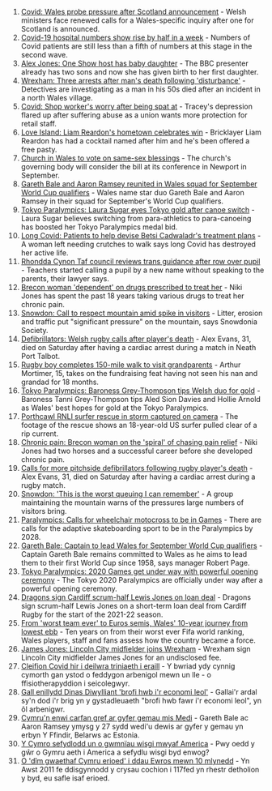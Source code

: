 1. [Covid: Wales probe pressure after Scotland announcement](https://www.bbc.co.uk/news/uk-wales-politics-58244528?at_medium=RSS&at_campaign=KARANGA) - Welsh ministers face renewed calls for a Wales-specific inquiry after one for Scotland is announced.
2. [Covid-19 hospital numbers show rise by half in a week](https://www.bbc.co.uk/news/uk-wales-58318218?at_medium=RSS&at_campaign=KARANGA) - Numbers of Covid patients are still less than a fifth of numbers at this stage in the second wave.
3. [Alex Jones: One Show host has baby daughter](https://www.bbc.co.uk/news/uk-wales-58317096?at_medium=RSS&at_campaign=KARANGA) - The BBC presenter already has two sons and now she has given birth to her first daughter.
4. [Wrexham: Three arrests after man's death following 'disturbance'](https://www.bbc.co.uk/news/uk-wales-58314181?at_medium=RSS&at_campaign=KARANGA) - Detectives are investigating as a man in his 50s died after an incident in a north Wales village.
5. [Covid: Shop worker's worry after being spat at](https://www.bbc.co.uk/news/uk-wales-58305333?at_medium=RSS&at_campaign=KARANGA) - Tracey's depression flared up after suffering abuse as a union wants more protection for retail staff.
6. [Love Island: Liam Reardon's hometown celebrates win](https://www.bbc.co.uk/news/uk-wales-58314176?at_medium=RSS&at_campaign=KARANGA) - Bricklayer Liam Reardon has had a cocktail named after him and he's been offered a free pasty.
7. [Church in Wales to vote on same-sex blessings](https://www.bbc.co.uk/news/uk-wales-58314180?at_medium=RSS&at_campaign=KARANGA) - The church's governing body will consider the bill at its conference in Newport in September.
8. [Gareth Bale and Aaron Ramsey reunited in Wales squad for September World Cup qualifiers](https://www.bbc.co.uk/sport/football/58306248?at_medium=RSS&at_campaign=KARANGA) - Wales name star duo Gareth Bale and Aaron Ramsey in their squad for September's World Cup qualifiers.
9. [Tokyo Paralympics: Laura Sugar eyes Tokyo gold after canoe switch](https://www.bbc.co.uk/sport/disability-sport/58309588?at_medium=RSS&at_campaign=KARANGA) - Laura Sugar believes switching from para-athletics to para-canoeing has boosted her Tokyo Paralympics medal bid.
10. [Long Covid: Patients to help devise Betsi Cadwaladr's treatment plans](https://www.bbc.co.uk/news/uk-wales-58316030?at_medium=RSS&at_campaign=KARANGA) - A woman left needing crutches to walk says long Covid has destroyed her active life.
11. [Rhondda Cynon Taf council reviews trans guidance after row over pupil](https://www.bbc.co.uk/news/uk-wales-58305271?at_medium=RSS&at_campaign=KARANGA) - Teachers started calling a pupil by a new name without speaking to the parents, their lawyer says.
12. [Brecon woman 'dependent' on drugs prescribed to treat her](https://www.bbc.co.uk/news/uk-wales-57999182?at_medium=RSS&at_campaign=KARANGA) - Niki Jones has spent the past 18 years taking various drugs to treat her chronic pain.
13. [Snowdon: Call to respect mountain amid spike in visitors](https://www.bbc.co.uk/news/uk-wales-58283816?at_medium=RSS&at_campaign=KARANGA) - Litter, erosion and traffic put "significant pressure" on the mountain, says Snowdonia Society.
14. [Defibrillators: Welsh rugby calls after player's death](https://www.bbc.co.uk/news/uk-wales-58302827?at_medium=RSS&at_campaign=KARANGA) - Alex Evans, 31, died on Saturday after having a cardiac arrest during a match in Neath Port Talbot.
15. [Rugby boy completes 150-mile walk to visit grandparents](https://www.bbc.co.uk/news/uk-england-coventry-warwickshire-58308921?at_medium=RSS&at_campaign=KARANGA) - Arthur Mortimer, 15, takes on the fundraising feat having not seen his nan and grandad for 18 months.
16. [Tokyo Paralympics: Baroness Grey-Thompson tips Welsh duo for gold](https://www.bbc.co.uk/sport/av/disability-sport/58310373?at_medium=RSS&at_campaign=KARANGA) - Baroness Tanni Grey-Thompson tips Aled Sion Davies and Hollie Arnold as Wales' best hopes for gold at the Tokyo Paralympics.
17. [Porthcawl RNLI surfer rescue in storm captured on camera](https://www.bbc.co.uk/news/uk-wales-58317099?at_medium=RSS&at_campaign=KARANGA) - The footage of the rescue shows an 18-year-old US surfer pulled clear of a rip current.
18. [Chronic pain: Brecon woman on the 'spiral' of chasing pain relief](https://www.bbc.co.uk/news/uk-wales-58308584?at_medium=RSS&at_campaign=KARANGA) - Niki Jones had two horses and a successful career before she developed chronic pain.
19. [Calls for more pitchside defibrillators following rugby player's death](https://www.bbc.co.uk/news/uk-wales-58311525?at_medium=RSS&at_campaign=KARANGA) - Alex Evans, 31, died on Saturday after having a cardiac arrest during a rugby match.
20. [Snowdon: 'This is the worst queuing I can remember'](https://www.bbc.co.uk/news/uk-wales-58284171?at_medium=RSS&at_campaign=KARANGA) - A group maintaining the mountain warns of the pressures large numbers of visitors bring.
21. [Paralympics: Calls for wheelchair motocross to be in Games](https://www.bbc.co.uk/news/uk-england-manchester-58297582?at_medium=RSS&at_campaign=KARANGA) - There are calls for the adaptive skateboarding sport to be in the Paralympics by 2028.
22. [Gareth Bale: Captain to lead Wales for September World Cup qualifiers](https://www.bbc.co.uk/sport/football/58318873?at_medium=RSS&at_campaign=KARANGA) - Captain Gareth Bale remains committed to Wales as he aims to lead them to their first World Cup since 1958, says manager Robert Page.
23. [Tokyo Paralympics: 2020 Games get under way with powerful opening ceremony](https://www.bbc.co.uk/sport/disability-sport/58316181?at_medium=RSS&at_campaign=KARANGA) - The Tokyo 2020 Paralympics are officially under way after a powerful opening ceremony.
24. [Dragons sign Cardiff scrum-half Lewis Jones on loan deal](https://www.bbc.co.uk/sport/rugby-union/58318126?at_medium=RSS&at_campaign=KARANGA) - Dragons sign scrum-half Lewis Jones on a short-term loan deal from Cardiff Rugby for the start of the 2021-22 season.
25. [From 'worst team ever' to Euros semis, Wales' 10-year journey from lowest ebb](https://www.bbc.co.uk/sport/football/58308453?at_medium=RSS&at_campaign=KARANGA) - Ten years on from their worst ever Fifa world ranking, Wales players, staff and fans assess how the country became a force.
26. [James Jones: Lincoln City midfielder joins Wrexham](https://www.bbc.co.uk/sport/football/58321179?at_medium=RSS&at_campaign=KARANGA) - Wrexham sign Lincoln City midfielder James Jones for an undisclosed fee.
27. [Cleifion Covid hir i deilwra triniaeth i eraill](https://www.bbc.co.uk/newyddion/58311166?at_medium=RSS&at_campaign=KARANGA) - Y bwriad ydy cynnig cymorth gan ystod o feddygon arbenigol mewn un lle - o ffisiotherapyddion i seicolegwyr.
28. [Gall enillydd Dinas Diwylliant 'brofi hwb i'r economi leol'](https://www.bbc.co.uk/newyddion/58299399?at_medium=RSS&at_campaign=KARANGA) - Gallai'r ardal sy'n dod i'r brig yn y gystadleuaeth "brofi hwb fawr i'r economi leol", yn ôl arbenigwr.
29. [Cymru'n enwi carfan gref ar gyfer gemau mis Medi](https://www.bbc.co.uk/newyddion/58287370?at_medium=RSS&at_campaign=KARANGA) - Gareth Bale ac Aaron Ramsey ymysg y 27 sydd wedi'u dewis ar gyfer y gemau yn erbyn Y Ffindir, Belarws ac Estonia.
30. [Y Cymro sefydlodd un o gwmnïau wisgi mwyaf America](https://www.bbc.co.uk/newyddion/58159308?at_medium=RSS&at_campaign=KARANGA) - Pwy oedd y gŵr o Gymru aeth i America a sefydlu wisgi byd enwog?
31. [O 'dîm gwaethaf Cymru erioed' i ddau Ewros mewn 10 mlynedd](https://www.bbc.co.uk/newyddion/58308452?at_medium=RSS&at_campaign=KARANGA) - Yn Awst 2011 fe ddisgynnodd y crysau cochion i 117fed yn rhestr detholion y byd, eu safle isaf erioed.
